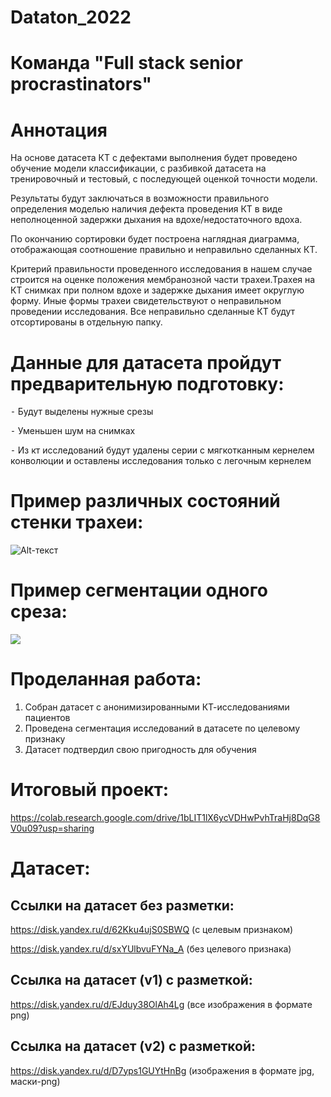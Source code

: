 # Dataton_2022
# Команда "Full stack senior procrastinators"

# Аннотация

На основе датасета КТ с дефектами выполнения будет проведено обучение модели классификации, с разбивкой датасета на тренировочный и тестовый, с последующей оценкой точности модели.

Результаты будут заключаться в возможности правильного определения моделью наличия дефекта проведения КТ в виде неполноценной задержки дыхания на вдохе/недостаточного вдоха.

По окончанию сортировки будет построена наглядная диаграмма, отображающая соотношение правильно и неправильно сделанных КТ.

Критерий правильности проведенного исследования в нашем случае строится на оценке положения мембранозной части трахеи.Трахея на КТ снимках при полном вдохе и задержке дыхания имеет округлую форму. Иные формы трахеи свидетельствуют о неправильном проведении исследования. Все неправильно сделанные КТ будут отсортированы в отдельную папку.


# Данные для датасета пройдут предварительную подготовку:

⁃ Будут выделены нужные срезы

⁃ Уменьшен шум на снимках

⁃ Из кт исследований будут удалены серии с мягкотканным кернелем конволюции и оставлены исследования только с легочным кернелем

# Пример различных состояний стенки трахеи:
![Alt-текст](https://github.com/Meledre/IMG/blob/8a75c8578500c537749a5d436a2f53ae5bd8f146/%D0%94%D0%B0%D1%82%D0%B0%D1%82%D0%BE%D0%BD_2022%20.png)

# Пример сегментации одного среза:
![](https://github.com/Meledre/IMG/blob/8a75c8578500c537749a5d436a2f53ae5bd8f146/%D0%94%D0%B0%D1%82%D0%B0%D1%82%D0%BE%D0%BD_2022%20(1).png)

# Проделанная работа:
1. Собран датасет с анонимизированными КТ-исследованиями пациентов
2. Проведена сегментация исследований в датасете по целевому признаку
3. Датасет подтвердил свою пригодность для обучения

# Итоговый проект:
https://colab.research.google.com/drive/1bLIT1lX6ycVDHwPvhTraHj8DqG8V0u09?usp=sharing

# Датасет:
## Ссылки на датасет без разметки: 
https://disk.yandex.ru/d/62Kku4ujS0SBWQ (с целевым признаком)

https://disk.yandex.ru/d/sxYUlbvuFYNa_A (без целевого признака)

## Ссылка на датасет (v1) с разметкой:
https://disk.yandex.ru/d/EJduy38OlAh4Lg (все изображения в формате png)

## Ссылка на датасет (v2) с разметкой: 
https://disk.yandex.ru/d/D7yps1GUYtHnBg (изображения в формате jpg, маски-png)

